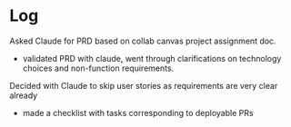 # Log

Asked Claude for PRD based on collab canvas project assignment doc.
- validated PRD with claude, went through clarifications on technology choices and non-function requirements.

Decided with Claude to skip user stories as requirements are very clear already
- made a checklist with tasks corresponding to deployable PRs
